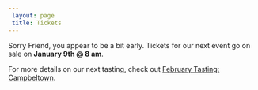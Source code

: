 ```yaml
---
 layout: page
 title: Tickets
---
```


Sorry Friend, you appear to be a bit early. Tickets for our next event go on sale on **January 9th @ 8 am**.

For more details on our next tasting, check out [February Tasting: Campbeltown][1].

[1]: /most-recent/
